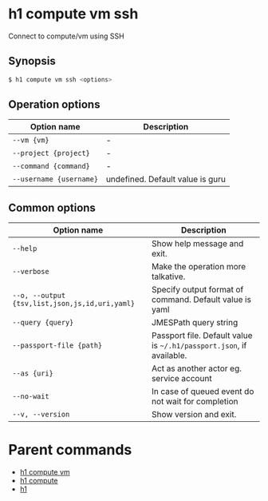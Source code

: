 
# h1 compute vm ssh

Connect to compute/vm using SSH

## Synopsis

```bash
$ h1 compute vm ssh <options>
```

## Operation options

| Option name                 | Description                      |
| --------------------------- | -------------------------------- |
| ```--vm {vm}```             | -                                |
| ```--project {project}```   | -                                |
| ```--command {command}```   | -                                |
| ```--username {username}``` | undefined. Default value is guru |

## Common options

| Option name                                        | Description                                                              |
| -------------------------------------------------- | ------------------------------------------------------------------------ |
| ```--help```                                       | Show help message and exit.                                              |
| ```--verbose```                                    | Make the operation more talkative.                                       |
| ```--o, --output {tsv,list,json,js,id,uri,yaml}``` | Specify output format of command. Default value is yaml                  |
| ```--query {query}```                              | JMESPath query string                                                    |
| ```--passport-file {path}```                       | Passport file. Default value is ```~/.h1/passport.json```, if available. |
| ```--as {uri}```                                   | Act as another actor eg. service account                                 |
| ```--no-wait```                                    | In case of queued event do not wait for completion                       |
| ```--v, --version```                               | Show version and exit.                                                   |

# Parent commands

* [h1 compute vm](./../README.md)
* [h1 compute](./../../README.md)
* [h1](./../../../README.md)
